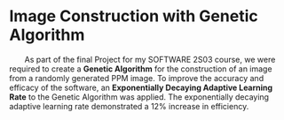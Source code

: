 # Image Construction with Genetic Algorithm

&nbsp;&nbsp;&nbsp;&nbsp;&nbsp;&nbsp; As part of the final Project for my SOFTWARE 2S03 course, we were required to create a **Genetic Algorithm** for the construction of an image from a randomly generated PPM image. To improve the accuracy and efficacy of the software, an **Exponentially Decaying Adaptive Learning Rate** to the Genetic Algorithm was applied. The exponentially decaying adaptive learning rate demonstrated a 12% increase in efficiency.

